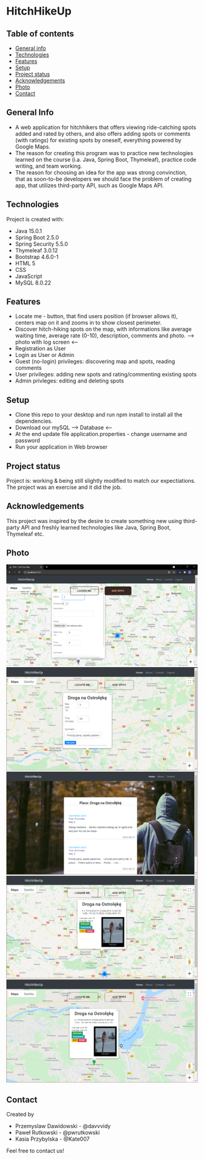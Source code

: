 # HitchHikeUp
## Table of contents
* [General info](#general-info)
* [Technologies](#technologies)
* [Features](#features)
* [Setup](#setup)
* [Project status](#project-status)
* [Acknowledgements](#acknowledgements)
* [Photo](#photo)
* [Contact](*contact)
## General Info
- A web application for hitchhikers that offers viewing ride-catching spots added and rated by others, and also offers adding spots or comments (with ratings) for existing spots by oneself, everything powered by Google Maps.
- The reason for creating this program was to practice new technologies learned on the course (i.a. Java, Spring Boot, Thymeleaf), practice code writing, and team working.
- The reason for choosing an idea for the app was strong convinction, that as soon-to-be developers we should face the problem of creating app, that utilizes third-party API, such as Google Maps API.
## Technologies
Project is created with:
- Java 15.0.1
- Spring Boot 2.5.0
- Spring Security 5.5.0
- Thymeleaf 3.0.12
- Bootstrap 4.6.0-1
- HTML 5
- CSS
- JavaScript
- MySQL 8.0.22
## Features
- Locate me - button, that find users position (if browser allows it), centers map on it and zooms in to show closest perimeter.
- Discover hitch-hiking spots on the map, with informations like average waiting time, average rate (0-10), description, comments and photo.
--> photo with log screen <--
- Registration as User
- Login as User or Admin
- Guest (no-login) privileges: discovering map and spots, reading comments
- User privileges: adding new spots and rating/commenting existing spots
- Admin privleges: editing and deleting spots
## Setup
- Clone this repo to your desktop and run npm install to install all the dependencies.
- Download our mySQL --> Database <--
- At the end update file application.properties - change username and password
- Run your application in Web browser
## Project status
Project is: working & being still slightly modified to match our expectiations. The project was an exercise and it did the job.
## Acknowledgements
This project was inspired by the desire to create something new using third-party API and freshly learned technologies like Java, Spring Boot, Thymeleaf etc.
## Photo 
  ![Add spot](./addSpot.png)
  ![AddPostSpecimen](./AddPostSpecimen.png)
  ![PostsComments](./PostsComments.png)
  ![SpotSpecimen](./SpotSpecimen.png)
  ![SpotSpecimen2](./SpotSpecimen2.png)
## Contact
Created by 
- Przemyslaw Dawidowski - @davvvidy
- Paweł Rutkowski - @pwrutkowski
- Kasia Przybylska - @Kate007

Feel free to contact us!
